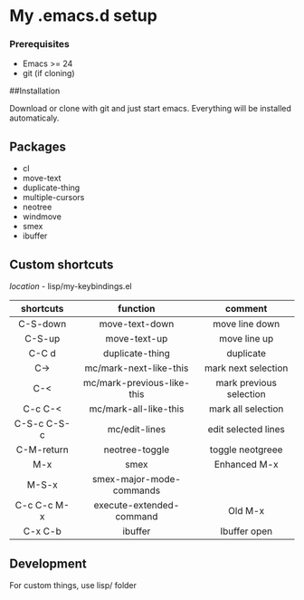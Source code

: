 # My .emacs.d setup

### Prerequisites

- Emacs >= 24
- git (if cloning)

##Installation

Download or clone with git and just start emacs.
Everything will be installed automaticaly.

##  Packages

- cl
- move-text
- duplicate-thing
- multiple-cursors
- neotree
- windmove
- smex
- ibuffer

## Custom shortcuts

_location_ - lisp/my-keybindings.el

| shortcuts   | function                   |         comment         |
|:-----------:|:--------------------------:|:-----------------------:|
| C-S-down    | move-text-down             | move line down          |
| C-S-up      | move-text-up               | move line up            |
| C-C d       | duplicate-thing            | duplicate               |
| C->         | mc/mark-next-like-this     | mark next selection     |
| C-<         | mc/mark-previous-like-this | mark previous selection |
| C-c C-<     | mc/mark-all-like-this      | mark all selection      |
| C-S-c C-S-c | mc/edit-lines              | edit selected lines     |
| C-M-return  | neotree-toggle             | toggle neotgreee        |
| M-x         | smex                       | Enhanced M-x            |
| M-S-x       | smex-major-mode-commands   |                         |
| C-c C-c M-x | execute-extended-command   | Old M-x                 |
| C-x C-b     | ibuffer                    | Ibuffer open            |

## Development

For custom things, use lisp/ folder
